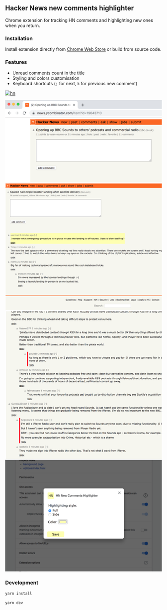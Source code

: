 ## Hacker News new comments highlighter

Chrome extension for tracking HN comments and highlighting new ones when you return.

### Installation

Install extension directly from [Chrome Web Store](https://chrome.google.com/webstore/detail/gcckmephocaopboklcpkjhlaeehmfonb?hl=en) or build from source code.

### Features
* Unread comments count in the title
* Styling and colors customisation
* Keyboard shortcuts (`j` for next, `k` for previous new comment)

[![hn](https://img.youtube.com/vi/VjUY-q3uO_s/0.jpg)](https://www.youtube.com/watch?v=VjUY-q3uO_s "hn")

![Unread comments title](screenshots/title.png "Unread counter")
![Default highlight](screenshots/highlight.png "Default highlight")
![Alternative side indicator](screenshots/side.png "Alternative side indicator")
![Settings](screenshots/options.png "Settings")

### Development
```
yarn install
```

```
yarn dev
```